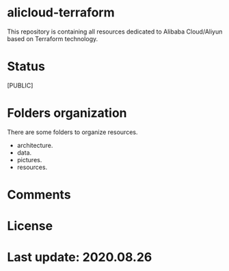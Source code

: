 # alicloud-terraform

This repository is containing all resources dedicated to Alibaba Cloud/Aliyun based on Terraform technology. 

# Status

[PUBLIC]

# Folders organization

There are some folders to organize resources.

- architecture.
- data.
- pictures.
- resources.

# Comments 

# License

# Last update: 2020.08.26
